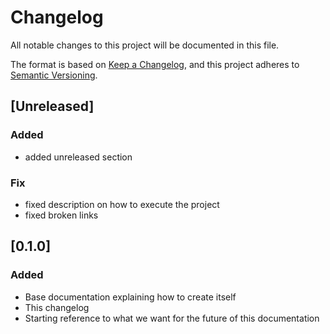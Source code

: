 # Changelog

All notable changes to this project will be documented in this file.

The format is based on [Keep a Changelog](https://keepachangelog.com/en/1.0.0/),
and this project adheres to [Semantic Versioning](https://semver.org/spec/v2.0.0.html).

## [Unreleased]

### Added

- added unreleased section

### Fix

- fixed description on how to execute the project
- fixed broken links

## [0.1.0]

### Added

- Base documentation explaining how to create itself
- This changelog
- Starting reference to what we want for the future of this documentation
